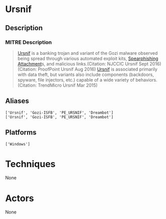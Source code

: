 
# Ursnif

## Description

### MITRE Description

> [Ursnif](https://attack.mitre.org/software/S0386) is a banking trojan and variant of the Gozi malware observed being spread through various automated exploit kits, [Spearphishing Attachment](https://attack.mitre.org/techniques/T1193)s, and malicious links.(Citation: NJCCIC Ursnif Sept 2016)(Citation: ProofPoint Ursnif Aug 2016) [Ursnif](https://attack.mitre.org/software/S0386) is associated primarily with data theft, but variants also include components (backdoors, spyware, file injectors, etc.) capable of a wide variety of behaviors.(Citation: TrendMicro Ursnif Mar 2015)

## Aliases

```
['Ursnif', 'Gozi-ISFB', 'PE_URSNIF', 'Dreambot']
['Ursnif', 'Gozi-ISFB', 'PE_URSNIF', 'Dreambot']
```

## Platforms

```
['Windows']
```

# Techniques

None

# Actors

None
